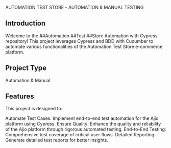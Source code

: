 AUTOMATION TEST STORE - AUTOMATION & MANUAL TESTING

## Introduction
Welcome to the ##Automation ##Test ##Store Automation with Cypress repository! This project leverages Cypress and BDD with Cucumber to automate various functionalities of the Automation Test Store e-commerce platform.
## Project Type
Automation & Manual


## Features
This project is designed to:

Automate Test Cases: Implement end-to-end test automation for the Ajio platform using Cypress.
Ensure Quality: Enhance the quality and reliability of the Ajio platform through rigorous automated testing.
End-to-End Testing: Comprehensive test coverage of critical user flows.
Detailed Reporting: Generate detailed test reports for better insights.


